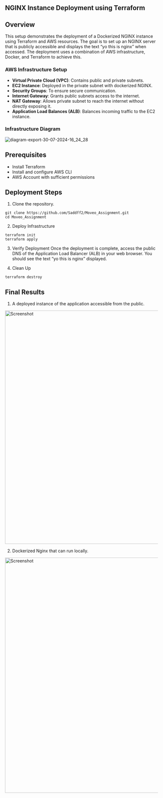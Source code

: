 ## NGINX Instance Deployment using Terraform

## Overview

This setup demonstrates the deployment of a Dockerized NGINX instance using Terraform and AWS resources. 
The goal is to set up an NGINX server that is publicly accessible and displays the text “yo this is nginx” when accessed. 
The deployment uses a combination of AWS infrastructure, Docker, and Terraform to achieve this.

### AWS Infrastructure Setup

* **Virtual Private Cloud (VPC)**: Contains public and private subnets.
* **EC2 Instance**: Deployed in the private subnet with dockerized NGINX.
* **Security Groups**: To ensure secure communication.
* **Internet Gateway**: Grants public subnets access to the internet.
* **NAT Gateway**: Allows private subnet to reach the internet without directly exposing it.
* **Application Load Balances (ALB)**: Balances incoming traffic to the EC2 instance. 


### Infrastructure Diagram

![diagram-export-30-07-2024-16_24_28](https://github.com/user-attachments/assets/4df06d1b-19e6-4d1d-b634-4a7057cc5318)


## Prerequisites 

* Install Terraform
* Install and configure AWS CLI
* AWS Account with sufficient permissions

## Deployment Steps

1. Clone the repository.
```
git clone https://github.com/Saddff2/Moveo_Assignment.git
cd Moveo_Assignment
```

2. Deploy Infrastructure

```
terraform init
terraform apply
```
3. Verify Deployment
Once the deployment is complete, access the public DNS of the Application Load Balancer (ALB) in your web browser. You should see the text “yo this is nginx” displayed.

4. Clean Up
```
terraform destroy
```

## Final Results 

1. A deployed instance of the application accessible from the public.
<img width="767" alt="Screenshot" src="https://github.com/user-attachments/assets/f6e81cc3-8260-4692-8db7-19e3b94e8970">


2. Dockerized Nginx that can run locally.
<img width="773" alt="Screenshot" src="https://github.com/user-attachments/assets/5089edd7-b4a9-45c3-ab62-f7d5305c7997">


